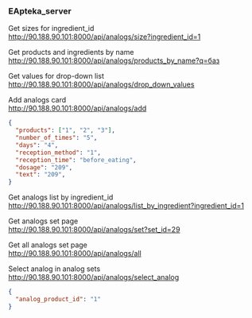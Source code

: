 ### EApteka_server

Get sizes for ingredient_id  
http://90.188.90.101:8000/api/analogs/size?ingredient_id=1

Get products and ingredients by name  
http://90.188.90.101:8000/api/analogs/products_by_name?q=баз

Get values for drop-down list  
http://90.188.90.101:8000/api/analogs/drop_down_values  

Add analogs card  
http://90.188.90.101:8000/api/analogs/add  
```json
{
  "products": ["1", "2", "3"],
  "number_of_times": "5",
  "days": "4",
  "reception_method": "1",
  "reception_time": "before_eating",
  "dosage": "209",
  "text": "209", 
}
```

Get analogs list by ingredient_id  
http://90.188.90.101:8000/api/analogs/list_by_ingredient?ingredient_id=1  

Get analogs set page  
http://90.188.90.101:8000/api/analogs/set?set_id=29  

Get all analogs set page  
http://90.188.90.101:8000/api/analogs/all  

Select analog in analog sets  
http://90.188.90.101:8000/api/analogs/select_analog  
```json
{
  "analog_product_id": "1"
}
```
